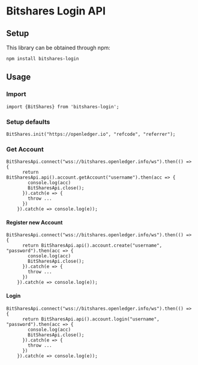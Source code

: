 # Bitshares Login API

## Setup

This library can be obtained through npm:
```
npm install bitshares-login
```

## Usage

### Import 

```
import {BitShares} from 'bitshares-login';

```

### Setup defaults

```
BitShares.init("https://openledger.io", "refcode", "referrer");

```

### Get Account
```
BitSharesApi.connect("wss://bitshares.openledger.info/ws").then(() => {
      return BitSharesApi.api().account.getAccount("username").then(acc => {
        console.log(acc)
        BitSharesApi.close();
      }).catch(e => {
        throw ...
      })
    }).catch(e => console.log(e));
```

#### Register new Account
```
BitSharesApi.connect("wss://bitshares.openledger.info/ws").then(() => {
      return BitSharesApi.api().account.create("username", "password").then(acc => {
        console.log(acc)
        BitSharesApi.close();
      }).catch(e => {
        throw ...
      })
    }).catch(e => console.log(e));
```

#### Login
```
BitSharesApi.connect("wss://bitshares.openledger.info/ws").then(() => {
      return BitSharesApi.api().account.login("username", "password").then(acc => {
        console.log(acc)
        BitSharesApi.close();
      }).catch(e => {
        throw ...
      })
    }).catch(e => console.log(e));
```


